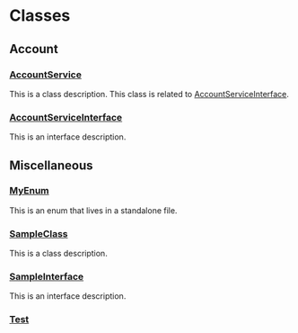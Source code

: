 # Classes
## Account

### [AccountService](/Account/AccountService.md)


This is a class description. This class is related to [AccountServiceInterface](/Account/AccountServiceInterface.md).



### [AccountServiceInterface](/Account/AccountServiceInterface.md)


This is an interface description.


## Miscellaneous

### [MyEnum](/Miscellaneous/MyEnum.md)


This is an enum that lives in a standalone file.



### [SampleClass](/Miscellaneous/SampleClass.md)


This is a class description.



### [SampleInterface](/Miscellaneous/SampleInterface.md)


This is an interface description.



### [Test](/Miscellaneous/Test.md)





